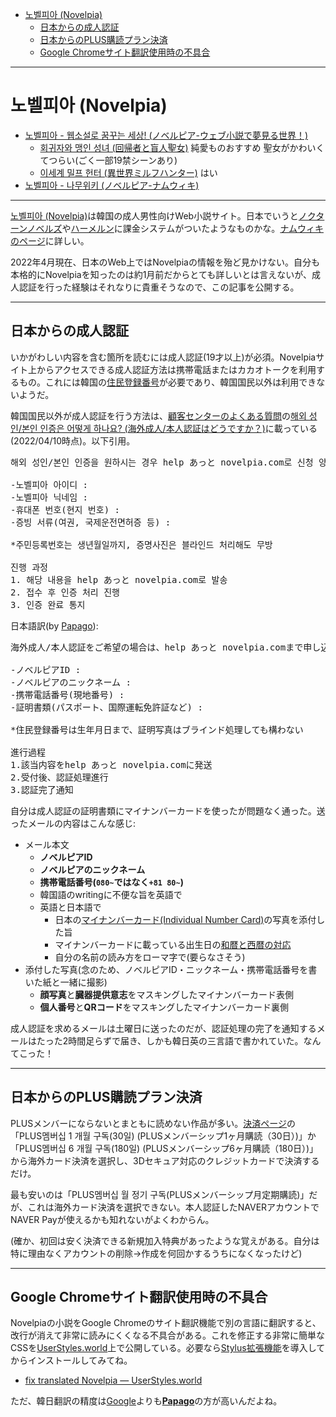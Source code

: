 <!-- TOC depthFrom:1 depthTo:3 insertAnchor:false orderedList:false -->

- [노벨피아 (Novelpia)](#노벨피아-novelpia)
  - [日本からの成人認証](#日本からの成人認証)
  - [日本からのPLUS購読プラン決済](#日本からのplus購読プラン決済)
  - [Google Chromeサイト翻訳使用時の不具合](#google-chromeサイト翻訳使用時の不具合)

<!-- /TOC -->

----

# 노벨피아 (Novelpia)

- [노벨피아 - 웹소설로 꿈꾸는 세상! (ノベルピア-ウェブ小説で夢見る世界！)](https://novelpia.com/)
  - [회귀자와 맹인 성녀 (回帰者と盲人聖女)](https://novelpia.com/novel/49917) 純愛ものおすすめ 聖女がかわいくてつらい(ごく一部19禁シーンあり)
  - [이세계 밀프 헌터 (異世界ミルフハンター)](https://novelpia.com/novel/2758) はい
- [노벨피아 - 나무위키 (ノベルピア-ナムウィキ)](https://namu.wiki/w/%EB%85%B8%EB%B2%A8%ED%94%BC%EC%95%84)

----

[노벨피아 (Novelpia)](https://novelpia.com/)は韓国の成人男性向けWeb小説サイト。日本でいうと[ノクターンノベルズ](https://noc.syosetu.com/)や[ハーメルン](https://syosetu.org/)に課金システムがついたようなものかな。[ナムウィキのページ](https://namu.wiki/w/%EB%85%B8%EB%B2%A8%ED%94%BC%EC%95%84)に詳しい。

2022年4月現在、日本のWeb上ではNovelpiaの情報を殆ど見かけない。自分も本格的にNovelpiaを知ったのは約1月前だからとても詳しいとは言えないが、成人認証を行った経験はそれなりに貴重そうなので、この記事を公開する。

----

## 日本からの成人認証

いかがわしい内容を含む箇所を読むには成人認証(19才以上)が必須。Novelpiaサイト上からアクセスできる成人認証方法は携帯電話またはカカオトークを利用するもの。これには韓国の[住民登録番号](https://ja.wikipedia.org/wiki/%E4%BD%8F%E6%B0%91%E7%99%BB%E9%8C%B2%E7%95%AA%E5%8F%B7)が必要であり、韓国国民以外は利用できないようだ。

韓国国民以外が成人認証を行う方法は、[顧客センターのよくある質問](https://novelpia.com/faq/47/1)の[해외 성인/본인 인증은 어떻게 하나요? (海外成人/本人認証はどうですか？)](https://novelpia.com/faq/47/view_355371/)に載っている(2022/04/10時点)。以下引用。

<pre>해외 성인/본인 인증을 원하시는 경우 help あっと novelpia.com로 신청 양식 참고하여 발송 부탁드립니다.

-노벨피아 아이디 : 
-노벨피아 닉네임 :   
-휴대폰 번호(현지 번호) :
-증빙 서류(여권, 국제운전면허증 등) : 

*주민등록번호는 생년월일까지, 증명사진은 블라인드 처리해도 무방

진행 과정
1. 해당 내용을 help あっと novelpia.com로 발송
2. 접수 후 인증 처리 진행
3. 인증 완료 통지</pre>

日本語訳(by [Papago](https://papago.naver.com/)):
<pre>海外成人/本人認証をご希望の場合は、help あっと novelpia.comまで申し込みフォームをご参考の上、発送をお願いいたします。

-ノベルピアID :
-ノベルピアのニックネーム :
-携帯電話番号(現地番号) :
-証明書類(パスポート、国際運転免許証など) :

*住民登録番号は生年月日まで、証明写真はブラインド処理しても構わない

進行過程
1.該当内容をhelp あっと novelpia.comに発送
2.受付後、認証処理進行
3.認証完了通知</pre>

自分は成人認証の証明書類にマイナンバーカードを使ったが問題なく通った。送ったメールの内容はこんな感じ:
- メール本文
  - **ノベルピアID**
  - **ノベルピアのニックネーム**
  - **携帯電話番号(`080~`ではなく`+81 80~`)**
  - 韓国語のwritingに不便な旨を英語で
  - 英語と日本語で
    - 日本の[マイナンバーカード(Individual Number Card)](https://www.soumu.go.jp/kojinbango_card/03.html)の写真を添付した旨
    - マイナンバーカードに載っている出生日の[和暦と西暦の対応](https://www.soumu.go.jp/kojinbango_card/03.html)
    - 自分の名前の読み方をローマ字で(要らなさそう)
- 添付した写真(念のため、ノベルピアID・ニックネーム・携帯電話番号を書いた紙と一緒に撮影)
  - **顔写真**と**臓器提供意志**をマスキングしたマイナンバーカード表側
  - **個人番号**と**QRコード**をマスキングしたマイナンバーカード裏側

成人認証を求めるメールは土曜日に送ったのだが、認証処理の完了を通知するメールはたった2時間足らずで届き、しかも韓日英の三言語で書かれていた。なんてこった！

----

## 日本からのPLUS購読プラン決済

PLUSメンバーにならないとまともに読めない作品が多い。[決済ページ](https://novelpia.com/plus_shop)の「PLUS멤버십 1 개월 구독(30일) (PLUSメンバーシップ1ヶ月購読（30日）)」か「PLUS멤버십 6 개월 구독(180일) (PLUSメンバーシップ6ヶ月購読（180日）)」から海外カード決済を選択し、3Dセキュア対応のクレジットカードで決済するだけ。

最も安いのは「PLUS멤버십 월 정기 구독(PLUSメンバーシップ月定期購読)」だが、これは海外カード決済を選択できない。本人認証したNAVERアカウントでNAVER Payが使えるかも知れないがよくわからん。

(確か、初回は安く決済できる新規加入特典があったような覚えがある。自分は特に理由なくアカウントの削除→作成を何回かするうちになくなったけど)

----

## Google Chromeサイト翻訳使用時の不具合

Novelpiaの小説をGoogle Chromeのサイト翻訳機能で別の言語に翻訳すると、改行が消えて非常に読みにくくなる不具合がある。これを修正する非常に簡単なCSSを[UserStyles.world](https://userstyles.world/)上で公開している。必要なら[Stylus拡張機能](https://chrome.google.com/webstore/detail/stylus/clngdbkpkpeebahjckkjfobafhncgmne)を導入してからインストールしてみてね。

- [fix translated Novelpia — UserStyles.world](https://userstyles.world/style/4082/fix-translated-novelpia)

ただ、韓日翻訳の精度は[Google](https://translate.google.co.jp/)よりも[**Papago**](https://papago.naver.com/)の方が高いんだよね。
